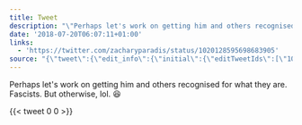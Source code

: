 ```yaml
---
title: Tweet
description: "\"Perhaps let's work on getting him and others recognised for what they are. Fascists.\nBut otherwise, lol. \U0001F606 \""
date: '2018-07-20T06:07:11+01:00'
links:
  - 'https://twitter.com/zacharyparadis/status/1020128595698683905'
source: "{\"tweet\":{\"edit_info\":{\"initial\":{\"editTweetIds\":[\"1020193384470843392\"],\"editableUntil\":\"2018-07-20T07:27:11.791Z\",\"editsRemaining\":\"5\",\"isEditEligible\":true}},\"retweeted\":false,\"source\":\"<a href=\\\"http://twitter.com/download/android\\\" rel=\\\"nofollow\\\">Twitter for Android</a>\",\"entities\":{\"hashtags\":[],\"symbols\":[],\"user_mentions\":[],\"urls\":[{\"url\":\"https://t.co/RaluWhTfMT\",\"expanded_url\":\"https://twitter.com/zacharyparadis/status/1020128595698683905\",\"display_url\":\"twitter.com/zacharyparadis…\",\"indices\":[\"107\",\"130\"]}]},\"display_text_range\":[\"0\",\"130\"],\"favorite_count\":\"0\",\"id_str\":\"1020193384470843392\",\"truncated\":false,\"retweet_count\":\"0\",\"id\":\"1020193384470843392\",\"possibly_sensitive\":false,\"created_at\":\"Fri Jul 20 06:27:11 +0000 2018\",\"favorited\":false,\"full_text\":\"Perhaps let's work on getting him and others recognised for what they are. Fascists.\\nBut otherwise, lol. \U0001F606 https://t.co/RaluWhTfMT\",\"lang\":\"en\"}}"
---
```

Perhaps let's work on getting him and others recognised for what they are. Fascists.
But otherwise, lol. 😆 
    
{{< tweet 0 0 >}}
    
